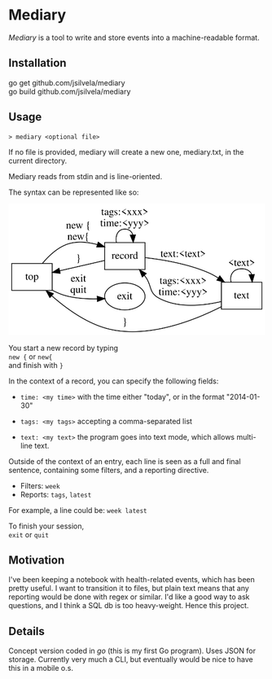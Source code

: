 # Mediary
*Mediary* is a tool to write and store events into a machine-readable format.

## Installation
go get github.com/jsilvela/mediary<br/>
go build github.com/jsilvela/mediary

## Usage
	> mediary <optional file>

If no file is provided, mediary will create a new one, mediary.txt, in the
current directory.

Mediary reads from stdin and is line-oriented.

The syntax can be represented like so:

<img src="diag.svg" alt="para syntax">

You start a new record by typing<br/>
```new {``` or ```new{```<br/>
and finish with ```}```

In the context of a record, you can specify the following fields:

* ```time: <my time>``` with the time either "today", or in the format
"2014-01-30"

* ```tags: <my tags>``` accepting a comma-separated list

* ```text: <my text>``` the program goes into text mode, which allows multi-line
text.

Outside of the context of an entry, each line is seen as a full and final
sentence, containing some filters, and a reporting directive.

* Filters: ```week```
* Reports: ```tags```, ```latest```

For example, a line could be: ```week latest```

To finish your session,<br/>
```exit``` or ```quit```

## Motivation
I've been keeping a notebook with health-related events, which has been pretty
useful. I want to transition it to files, but plain text means that any
reporting would be done with regex or similar. I'd like a good way to ask
questions, and I think a SQL db is too heavy-weight. Hence this project.

## Details
Concept version coded in *go* (this is my first Go program). Uses JSON for
storage.
Currently very much a CLI, but eventually would be nice to have this in a mobile
o.s.
